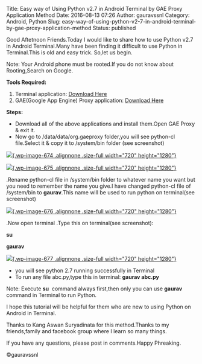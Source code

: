 Title: Easy way of Using Python v2.7 in Android Terminal by GAE Proxy Application Method
Date: 2016-08-13 07:26
Author: gauravssnl
Category: Android, Python
Slug: easy-way-of-using-python-v2-7-in-android-terminal-by-gae-proxy-application-method
Status: published

Good Aftetnoon Friends.Today I would like to share how to use Python v2.7 in Android Terminal.Many have been finding it difficult to use Python in Terminal.This is old and easy trick. So,let us begin.

Note: Your Android phone must be rooted.If you do not know about Rooting,Search on Google.

**Tools Required:**

1.  Terminal application: [Download Here](http://upfile.mobi/aDy0JAy4SOc)
2.  GAE(Google App Engine) Proxy application: [Download Here](http://upfile.mobi/L97xQWCXP7C)

**Steps:**

-   Download all of the above applications and install them.Open GAE Proxy & exit it.
-   Now go to /data/data/org.gaeproxy folder,you will see python-cl file.Select it & copy it to /system/bin folder (see screenshot)

[![](http://gauravssnl.files.wordpress.com/2016/08/screenshot_2016-08-13-12-27-012.png){.wp-image-674 .alignnone .size-full width="720" height="1280"}](http://gauravssnl.files.wordpress.com/2016/08/screenshot_2016-08-13-12-27-012.png)

[![](http://gauravssnl.files.wordpress.com/2016/08/screenshot_2016-08-13-12-26-26.png){.wp-image-675 .alignnone .size-full width="720" height="1280"}](http://gauravssnl.files.wordpress.com/2016/08/screenshot_2016-08-13-12-26-26.png)

.Rename python-cl file in /system/bin folder to whatever name you want but you need to remember the name you give.I have changed python-cl file of /system/bin to **gaurav**.This name will be used to run python on terminal(see screenshot)

[![](http://gauravssnl.files.wordpress.com/2016/08/screenshot_2016-08-13-12-40-32.png){.wp-image-676 .alignnone .size-full width="720" height="1280"}](http://gauravssnl.files.wordpress.com/2016/08/screenshot_2016-08-13-12-40-32.png)

.Now open terminal .Type this on terminal(see screenshot):

**su**

**gaurav**

[![](http://gauravssnl.files.wordpress.com/2016/08/screenshot_2016-08-13-12-43-32.png){.wp-image-677 .alignnone .size-full width="720" height="1280"}](http://gauravssnl.files.wordpress.com/2016/08/screenshot_2016-08-13-12-43-32.png)

-   you will see python 2.7 running successfully in Terminal
-   To run any file abc.py,type this in terminal: **gaurav abc.py**

Note: Execute **su**  command always first,then only you can use **gaurav** command in Terminal to run Python.

I hope this tutorial will be helpful for them who are new to using Python on Android in Terminal.

Thanks to Kang Aswan Suryadinata for this method.Thanks to my friends,family and facebook group where I learn so many things.

If you have any questions, please post in comments.Happy Phreaking.

©gauravssnl
